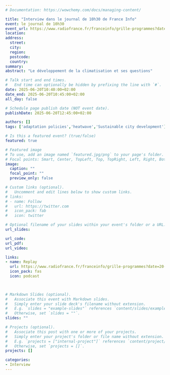 ```yaml
---
# Documentation: https://wowchemy.com/docs/managing-content/

title: "Interview dans le journal de 10h30 de France Info"
event: le journal de 10h30
event_url: https://www.radiofrance.fr/franceinfo/grille-programmes?date=20-06-2025
location:
address:
  street:
  city:
  region:
  postcode:
  country:
summary:
abstract: "Le développement de la climatisation et ses questions"

# Talk start and end times.
#   End time can optionally be hidden by prefixing the line with `#`.
date: 2025-06-20T10:40:00+02:00
date_end: 2025-06-20T10:45:00+02:00
all_day: false

# Schedule page publish date (NOT event date).
publishDate: 2025-06-20T12:45:00+02:00

authors: []
tags: ['adaptation policies','heatwave','Sustainable city development']

# Is this a featured event? (true/false)
featured: true

# Featured image
# To use, add an image named `featured.jpg/png` to your page's folder. 
# Focal points: Smart, Center, TopLeft, Top, TopRight, Left, Right, BottomLeft, Bottom, BottomRight.
image:
  caption: ""
  focal_point: ""
  preview_only: false

# Custom links (optional).
#   Uncomment and edit lines below to show custom links.
# links:
# - name: Follow
#   url: https://twitter.com
#   icon_pack: fab
#   icon: twitter

# Optional filename of your slides within your event's folder or a URL.
url_slides:

url_code:
url_pdf:
url_video: 

links:
- name: Replay
  url: https://www.radiofrance.fr/franceinfo/grille-programmes?date=20-06-2025
  icon_pack: fas
  icon: podcast

  

# Markdown Slides (optional).
#   Associate this event with Markdown slides.
#   Simply enter your slide deck's filename without extension.
#   E.g. `slides = "example-slides"` references `content/slides/example-slides.md`.
#   Otherwise, set `slides = ""`.
slides: ""

# Projects (optional).
#   Associate this post with one or more of your projects.
#   Simply enter your project's folder or file name without extension.
#   E.g. `projects = ["internal-project"]` references `content/project/deep-learning/index.md`.
#   Otherwise, set `projects = []`.
projects: []

categories:
- Interview
---
```

